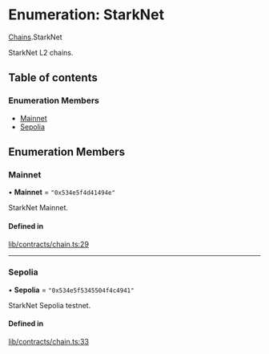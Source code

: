 # Enumeration: StarkNet

[Chains](../modules/Chains.md).StarkNet

StarkNet L2 chains.

## Table of contents

### Enumeration Members

- [Mainnet](Chains.StarkNet.md#mainnet)
- [Sepolia](Chains.StarkNet.md#sepolia)

## Enumeration Members

### Mainnet

• **Mainnet** = ``"0x534e5f4d41494e"``

StarkNet Mainnet.

#### Defined in

[lib/contracts/chain.ts:29](https://github.com/keep-network/tbtc-v2/blob/main/typescript/src/lib/contracts/chain.ts#L29)

___

### Sepolia

• **Sepolia** = ``"0x534e5f5345504f4c4941"``

StarkNet Sepolia testnet.

#### Defined in

[lib/contracts/chain.ts:33](https://github.com/keep-network/tbtc-v2/blob/main/typescript/src/lib/contracts/chain.ts#L33)
